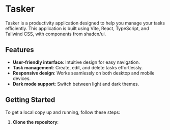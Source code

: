 # Tasker

Tasker is a productivity application designed to help you manage your tasks efficiently. This application is built using Vite, React, TypeScript, and Tailwind CSS, with components from shadcn/ui.

## Features

- **User-friendly interface**: Intuitive design for easy navigation.
- **Task management**: Create, edit, and delete tasks effortlessly.
- **Responsive design**: Works seamlessly on both desktop and mobile devices.
- **Dark mode support**: Switch between light and dark themes.

## Getting Started

To get a local copy up and running, follow these steps:

1. **Clone the repository**:
   